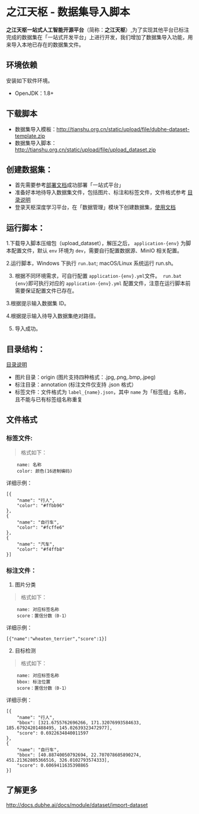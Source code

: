 # 之江天枢 - 数据集导入脚本

**之江天枢一站式人工智能开源平台**（简称：**之江天枢**）,为了实现其他平台已标注完成的数据集在「一站式开发平台」上进行开发，我们增加了数据集导入功能，用来导入本地已存在的数据集文件。

## 环境依赖

安装如下软件环境。
- OpenJDK：1.8+

## 下载脚本

- 数据集导入模板：http://tianshu.org.cn/static/upload/file/dubhe-dataset-template.zip 
- 数据集导入脚本：http://tianshu.org.cn/static/upload/file/upload_dataset.zip


## 创建数据集：

- 首先需要参考[部署文档](http://docs.dubhe.ai/docs/setup/deploy-guide)成功部署「一站式平台」
- 准备好本地待导入数据集文件，包括图片、标注和标签文件，文件格式参考 [目录说明](http://docs.dubhe.ai/docs/module/dataset/import-dataset#%E7%9B%AE%E5%BD%95%E8%AF%B4%E6%98%8E)
- 登录天枢深度学习平台，在「数据管理」模块下创建数据集，[使用文档](http://docs.dubhe.ai/docs/module/dataset/create-dataset)
   
## 运行脚本：

1.下载导入脚本压缩包（upload_dataset），解压之后， `application-{env}` 为脚本配置文件，默认 `env` 环境为 `dev`，需要自行配置数据源、MinIO 相关配置。

2.运行脚本，Windows 下执行 `run.bat`; macOS/Linux 系统运行 run.sh。

3. 根据不同环境需求，可自行配置 `application-{env}.yml`文件。`
run.bat {env}`即可执行对应的 `application-{env}.yml` 配置文件，注意在运行脚本前需要保证配置文件已存在。

3.根据提示输入数据集 ID。
 
4.根据提示输入待导入数据集绝对路径。

5. 导入成功。

   
## 目录结构：

[目录说明](http://docs.dubhe.ai/img/data/import-data9.png)

- 图片目录：origin (图片支持四种格式：.jpg,.png,.bmp,.jpeg)
- 标注目录：annotation (标注文件仅支持 .json 格式）
- 标签文件：文件格式为 `label_{name}.json`，其中 `name` 为「标签组」名称，且不能与已有标签组名称重复
   
## 文件格式

### 标签文件:

> 格式如下：
```
    name: 名称
    color: 颜色(16进制编码)
``` 

详细示例：   
```
[{
	"name": "行人",
	"color": "#ffbb96"
}, 
{
	"name": "自行车",
	"color": "#fcffe6"
}, 
{
	"name": "汽车",
	"color": "#f4ffb8"
}]
```

### 标注文件：

1. 图片分类

> 格式如下：
```
    name: 对应标签名称
    score：置信分数（0-1）
```
详细示例： 
```
[{"name":"wheaten_terrier","score":1}]
```

2. 目标检测

> 格式如下：
```
    name: 对应标签名称
    bbox: 标注位置
    score：置信分数（0-1）
```
详细示例： 
```
[{
    "name": "行人",
    "bbox": [321.6755762696266, 171.32076993584633, 185.67924201488495, 145.02639323472977],
    "score": 0.6922634840011597
}, 
{
    "name": "自行车",
    "bbox": [40.88740050792694, 22.707078605890274, 451.21362805366516, 326.0102793574333],
    "score": 0.6069411635398865
}]
```
  
## 了解更多 
  
http://docs.dubhe.ai/docs/module/dataset/import-dataset
   







